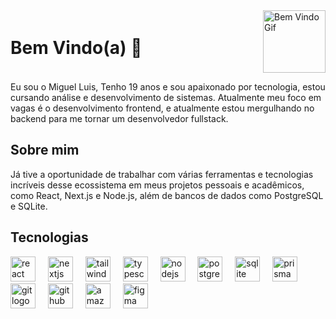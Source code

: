 <div style="display: flex; justify-content: space-between; align-items: center;">
  <h1 align="left">Bem Vindo(a) 👋</h1>
  <img src="https://private-user-images.githubusercontent.com/74038190/242390524-0c7eb6ed-663b-4ce4-bfbd-18239a38ba1b.gif" alt="Bem Vindo Gif" height="100" style="margin-left: 20px;" />
</div>

<p align="left">
  Eu sou o Miguel Luis, Tenho 19 anos e sou apaixonado por tecnologia, estou cursando análise e desenvolvimento de sistemas. Atualmente meu foco em vagas é o desenvolvimento frontend, e atualmente estou mergulhando no backend para me tornar um desenvolvedor fullstack.
</p>

<h2 align="left">Sobre mim</h2>

<p align="left">
  Já tive a oportunidade de trabalhar com várias ferramentas e tecnologias incríveis desse ecossistema em meus projetos pessoais e acadêmicos, como React, Next.js e Node.js, além de bancos de dados como PostgreSQL e SQLite.
</p>

<h2 align="left">Tecnologias</h2>

<div align="left">
  <img src="https://skillicons.dev/icons?i=react" height="40" alt="react logo" />
  <img width="12" />
  <img src="https://skillicons.dev/icons?i=nextjs" height="40" alt="nextjs logo" />
  <img width="12" />
  <img src="https://skillicons.dev/icons?i=tailwind" height="40" alt="tailwindcss logo" />
  <img width="12" />
  <img src="https://skillicons.dev/icons?i=ts" height="40" alt="typescript logo" />
  <img width="12" />
  <img src="https://skillicons.dev/icons?i=nodejs" height="40" alt="nodejs logo" />
  <img width="12" />
  <img src="https://skillicons.dev/icons?i=postgres" height="40" alt="postgresql logo" />
  <img width="12" />
  <img src="https://skillicons.dev/icons?i=sqlite" height="40" alt="sqlite logo" />
  <img width="12" />
  <img src="https://skillicons.dev/icons?i=prisma" height="40" alt="prisma logo" />
  <img width="12" />
  <img src="https://skillicons.dev/icons?i=git" height="40" alt="git logo" />
  <img width="12" />
  <img src="https://skillicons.dev/icons?i=github" height="40" alt="github logo" />
  <img width="12" />
  <img src="https://skillicons.dev/icons?i=aws" height="40" alt="amazonwebservices logo" />
  <img width="12" />
  <img src="https://skillicons.dev/icons?i=figma" height="40" alt="figma logo" />
</div>
